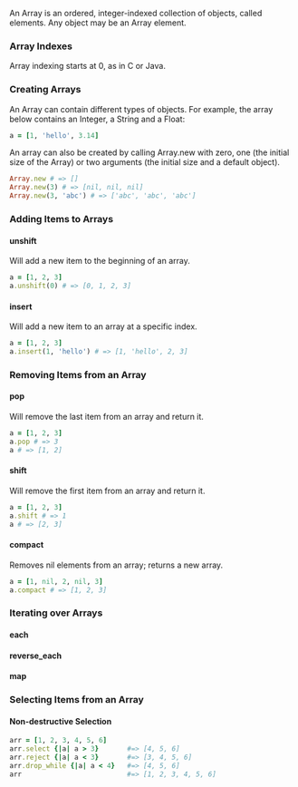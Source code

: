 An Array is an ordered, integer-indexed collection of objects, called elements. Any object may be an Array element.

### Array Indexes
Array indexing starts at 0, as in C or Java.

### Creating Arrays

An Array can contain different types of objects. For example, the array below contains an Integer, a String and a Float:
```ruby
a = [1, 'hello', 3.14]
``` 
An array can also be created by calling Array.new with zero, one (the initial size of the Array) or two arguments (the initial size and a default object).
```ruby
Array.new # => []
Array.new(3) # => [nil, nil, nil]
Array.new(3, 'abc') # => ['abc', 'abc', 'abc']
```

### Adding Items to Arrays

#### unshift 
Will add a new item to the beginning of an array.
```ruby
a = [1, 2, 3]
a.unshift(0) # => [0, 1, 2, 3]
```

#### insert
Will add a new item to an array at a specific index.
```ruby
a = [1, 2, 3]
a.insert(1, 'hello') # => [1, 'hello', 2, 3]
```

### Removing Items from an Array
#### pop
Will remove the last item from an array and return it.
```ruby
a = [1, 2, 3]
a.pop # => 3
a # => [1, 2]
```

#### shift
Will remove the first item from an array and return it.
```ruby
a = [1, 2, 3]
a.shift # => 1
a # => [2, 3]
```

#### compact
Removes nil elements from an array; returns a new array.
```ruby
a = [1, nil, 2, nil, 3]
a.compact # => [1, 2, 3]
```

### Iterating over Arrays
#### each
#### reverse_each
#### map

### Selecting Items from an Array
#### Non-destructive Selection
```ruby
arr = [1, 2, 3, 4, 5, 6]
arr.select {|a| a > 3}       #=> [4, 5, 6]
arr.reject {|a| a < 3}       #=> [3, 4, 5, 6]
arr.drop_while {|a| a < 4}   #=> [4, 5, 6]
arr                          #=> [1, 2, 3, 4, 5, 6]
```
